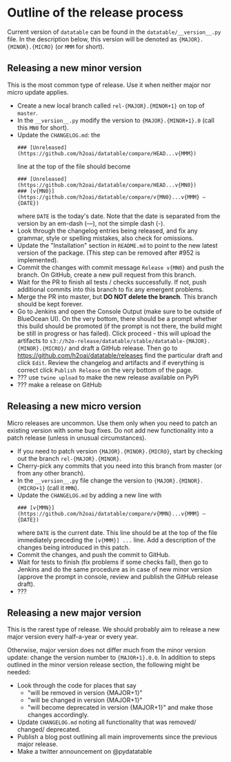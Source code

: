 <!---
  This Source Code Form is subject to the terms of the Mozilla Public
  License, v. 2.0. If a copy of the MPL was not distributed with this
  file, You can obtain one at http://mozilla.org/MPL/2.0/.
-->

# Outline of the release process

Current version of `datatable` can be found in the `datatable/__version__.py`
file. In the description below, this version will be denoted as
`{MAJOR}.{MINOR}.{MICRO}` (or `MMM` for short).


## Releasing a new minor version

This is the most common type of release. Use it when neither major nor micro
update applies.

- Create a new local branch called `rel-{MAJOR}.{MINOR+1}` on top of `master`.
- In the `__version__.py` modify the version to `{MAJOR}.{MINOR+1}.0` (call
  this `MN0` for short).
- Update the `CHANGELOG.md`: the
    ```
    ### [Unreleased](https://github.com/h2oai/datatable/compare/HEAD...v{MMM})
    ```
  line at the top of the file should become
    ```
    ### [Unreleased](https://github.com/h2oai/datatable/compare/HEAD...v{MN0})
    ### [v{MN0}](https://github.com/h2oai/datatable/compare/v{MN0}...v{MMM} — {DATE})
    ```
  where `DATE` is the today's date. Note that the date is separated from the
  version by an em-dash (—), not the simple dash (-).
- Look through the changelog entries being released, and fix any grammar,
  style or spelling mistakes, also check for omissions.
- Update the "Installation" section in `README.md` to point to the new
  latest version of the package. (This step can be removed after #952 is
  implemented).
- Commit the changes with commit message `Release v{MN0}` and push the branch.
  On GitHub, create a new pull request from this branch.
- Wait for the PR to finish all tests / checks successfully. If not, push
  additional commits into this branch to fix any emergent problems.
- Merge the PR into master, but **DO NOT delete the branch**. This branch
  should be kept forever.
- Go to Jenkins and open the Console Output (make sure to be outside of BlueOcean UI). On the very bottom, there should be a prompt whether this build should be promoted (if the prompt is not there, the build might be still in progress or has failed). Click proceed - this will upload the artifacts to `s3://h2o-release/datatable/stable/datatable-{MAJOR}.{MINOR}.{MICRO}/` and draft a GitHub release. Then go to https://github.com/h2oai/datatable/releases find the particular draft and click `Edit`. Review the changelog and artifacts and if everything is correct click `Publish Release` on the very bottom of the page.
- ??? use `twine upload` to make the new release available on PyPi
- ??? make a release on GitHub



## Releasing a new micro version

Micro releases are uncommon. Use them only when you need to patch an existing
version with some bug fixes. Do not add new functionality into a patch release
(unless in unusual circumstances).

- If you need to patch version `{MAJOR}.{MINOR}.{MICRO}`, start by checking out
  the branch `rel-{MAJOR}.{MINOR}`.
- Cherry-pick any commits that you need into this branch from master (or from
  any other branch).
- In the `__version__.py` file change the version to `{MAJOR}.{MINOR}.{MICRO+1}`
  (call it `MMN`).
- Update the `CHANGELOG.md` by adding a new line with
    ```
    ### [v{MMN}](https://github.com/h2oai/datatable/compare/v{MMN}...v{MMM} — {DATE})
    ```
  where `DATE` is the current date. This line should be at the top of the file
  immediately preceding the `[v{MMM}] ...` line. Add a description of the
  changes being introduced in this patch.
- Commit the changes, and push the commit to GitHub.
- Wait for tests to finish (fix problems if some checks fail), then go to Jenkins and do the same procedure as in case of new minor version (approve the prompt in console, review and publish the GitHub release draft).
- ???



## Releasing a new major version

This is the rarest type of release. We should probably aim to release a new
major version every half-a-year or every year.

Otherwise, major version does not differ much from the minor version update:
change the version number to `{MAJOR+1}.0.0`. In addition to steps outlined
in the minor version release section, the following might be needed:

- Look through the code for places that say
  - "will be removed in version {MAJOR+1}"
  - "will be changed in version {MAJOR+1}"
  - "will become deprecated in version {MAJOR+1}"
  and make those changes accordingly.
- Update `CHANGELOG.md` noting all functionality that was removed/ changed/
  deprecated.
- Publish a blog post outlining all main improvements since the previous major
  release.
- Make a twitter announcement on @pydatatable
